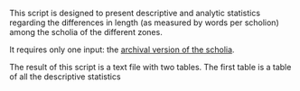 This script is designed to present descriptive and analytic statistics regarding the differences in length (as measured by words per scholion) among the scholia of the different zones.

It requires only one input: the [archival version of the scholia](https://github.com/cjschu17/Thesis2016-2017/blob/master/Appendix/VersionsOfScholia/archived-version.tsv).

The result of this script is a text file with two tables. The first table is a table of all the descriptive statistics
